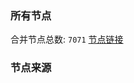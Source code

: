 ### 所有节点
合并节点总数: `7071`
[节点链接](https://github.com/rzhy1/33/raw/master/sub/sub_merge_base64.txt)

### 节点来源

